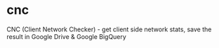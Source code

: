 # cnc
CNC (Client Network Checker) - get client side network stats, save the result in Google Drive &amp; Google BigQuery
